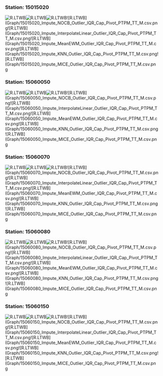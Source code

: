 

### Station: 15015020

![R.LTWB](Graph/15015020_Impute_Mean_Outlier_IQR_Cap_Pivot_PTPM_TT_M.csv.png)![R.LTWB](Graph/15015020_Impute_Median_Outlier_IQR_Cap_Pivot_PTPM_TT_M.csv.png)![R.LTWB](Graph/15015020_Impute_LOCF_Outlier_IQR_Cap_Pivot_PTPM_TT_M.csv.png)![R.LTWB](Graph/15015020_Impute_NOCB_Outlier_IQR_Cap_Pivot_PTPM_TT_M.csv.png![R.LTWB](Graph/15015020_Impute_InterpolateLinear_Outlier_IQR_Cap_Pivot_PTPM_TT_M.csv.png![R.LTWB](Graph/15015020_Impute_MeanEWM_Outlier_IQR_Cap_Pivot_PTPM_TT_M.csv.png![R.LTWB](Graph/15015020_Impute_KNN_Outlier_IQR_Cap_Pivot_PTPM_TT_M.csv.png![R.LTWB](Graph/15015020_Impute_MICE_Outlier_IQR_Cap_Pivot_PTPM_TT_M.csv.png

### Station: 15060050

![R.LTWB](Graph/15060050_Impute_Mean_Outlier_IQR_Cap_Pivot_PTPM_TT_M.csv.png)![R.LTWB](Graph/15060050_Impute_Median_Outlier_IQR_Cap_Pivot_PTPM_TT_M.csv.png)![R.LTWB](Graph/15060050_Impute_LOCF_Outlier_IQR_Cap_Pivot_PTPM_TT_M.csv.png)![R.LTWB](Graph/15060050_Impute_NOCB_Outlier_IQR_Cap_Pivot_PTPM_TT_M.csv.png![R.LTWB](Graph/15060050_Impute_InterpolateLinear_Outlier_IQR_Cap_Pivot_PTPM_TT_M.csv.png![R.LTWB](Graph/15060050_Impute_MeanEWM_Outlier_IQR_Cap_Pivot_PTPM_TT_M.csv.png![R.LTWB](Graph/15060050_Impute_KNN_Outlier_IQR_Cap_Pivot_PTPM_TT_M.csv.png![R.LTWB](Graph/15060050_Impute_MICE_Outlier_IQR_Cap_Pivot_PTPM_TT_M.csv.png

### Station: 15060070

![R.LTWB](Graph/15060070_Impute_Mean_Outlier_IQR_Cap_Pivot_PTPM_TT_M.csv.png)![R.LTWB](Graph/15060070_Impute_Median_Outlier_IQR_Cap_Pivot_PTPM_TT_M.csv.png)![R.LTWB](Graph/15060070_Impute_LOCF_Outlier_IQR_Cap_Pivot_PTPM_TT_M.csv.png)![R.LTWB](Graph/15060070_Impute_NOCB_Outlier_IQR_Cap_Pivot_PTPM_TT_M.csv.png![R.LTWB](Graph/15060070_Impute_InterpolateLinear_Outlier_IQR_Cap_Pivot_PTPM_TT_M.csv.png![R.LTWB](Graph/15060070_Impute_MeanEWM_Outlier_IQR_Cap_Pivot_PTPM_TT_M.csv.png![R.LTWB](Graph/15060070_Impute_KNN_Outlier_IQR_Cap_Pivot_PTPM_TT_M.csv.png![R.LTWB](Graph/15060070_Impute_MICE_Outlier_IQR_Cap_Pivot_PTPM_TT_M.csv.png

### Station: 15060080

![R.LTWB](Graph/15060080_Impute_Mean_Outlier_IQR_Cap_Pivot_PTPM_TT_M.csv.png)![R.LTWB](Graph/15060080_Impute_Median_Outlier_IQR_Cap_Pivot_PTPM_TT_M.csv.png)![R.LTWB](Graph/15060080_Impute_LOCF_Outlier_IQR_Cap_Pivot_PTPM_TT_M.csv.png)![R.LTWB](Graph/15060080_Impute_NOCB_Outlier_IQR_Cap_Pivot_PTPM_TT_M.csv.png![R.LTWB](Graph/15060080_Impute_InterpolateLinear_Outlier_IQR_Cap_Pivot_PTPM_TT_M.csv.png![R.LTWB](Graph/15060080_Impute_MeanEWM_Outlier_IQR_Cap_Pivot_PTPM_TT_M.csv.png![R.LTWB](Graph/15060080_Impute_KNN_Outlier_IQR_Cap_Pivot_PTPM_TT_M.csv.png![R.LTWB](Graph/15060080_Impute_MICE_Outlier_IQR_Cap_Pivot_PTPM_TT_M.csv.png

### Station: 15060150

![R.LTWB](Graph/15060150_Impute_Mean_Outlier_IQR_Cap_Pivot_PTPM_TT_M.csv.png)![R.LTWB](Graph/15060150_Impute_Median_Outlier_IQR_Cap_Pivot_PTPM_TT_M.csv.png)![R.LTWB](Graph/15060150_Impute_LOCF_Outlier_IQR_Cap_Pivot_PTPM_TT_M.csv.png)![R.LTWB](Graph/15060150_Impute_NOCB_Outlier_IQR_Cap_Pivot_PTPM_TT_M.csv.png![R.LTWB](Graph/15060150_Impute_InterpolateLinear_Outlier_IQR_Cap_Pivot_PTPM_TT_M.csv.png![R.LTWB](Graph/15060150_Impute_MeanEWM_Outlier_IQR_Cap_Pivot_PTPM_TT_M.csv.png![R.LTWB](Graph/15060150_Impute_KNN_Outlier_IQR_Cap_Pivot_PTPM_TT_M.csv.png![R.LTWB](Graph/15060150_Impute_MICE_Outlier_IQR_Cap_Pivot_PTPM_TT_M.csv.png